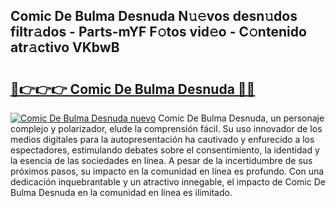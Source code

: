 ## Comic De Bulma Desnuda N𝚞𝚎vos desn𝚞dos filtr𝚊dos - Parts-mYF F𝚘tos vid𝚎o - C𝚘ntenido atr𝚊ctivo VKbwB

# <h2><a href="http://mb9xln.tromn.icu/?c=Comic+De+Bulma+Desnuda">🔗👉👉👉 Comic De Bulma Desnuda 🔗🔗</a></h2>

[![Comic De Bulma Desnuda nuevo](https://i.imgur.com/pEAQMta.gif)](http://mb9xln.tromn.icu/?c=Comic+De+Bulma+Desnuda)
Comic De Bulma Desnuda, un personaje complejo y polarizador, elude la comprensión fácil. Su uso innovador de los medios digitales para la autopresentación ha cautivado y enfurecido a los espectadores, estimulando debates sobre el consentimiento, la identidad y la esencia de las sociedades en línea. A pesar de la incertidumbre de sus próximos pasos, su impacto en la comunidad en línea es profundo. Con una dedicación inquebrantable y un atractivo innegable, el impacto de Comic De Bulma Desnuda en la comunidad en línea es ilimitado.
